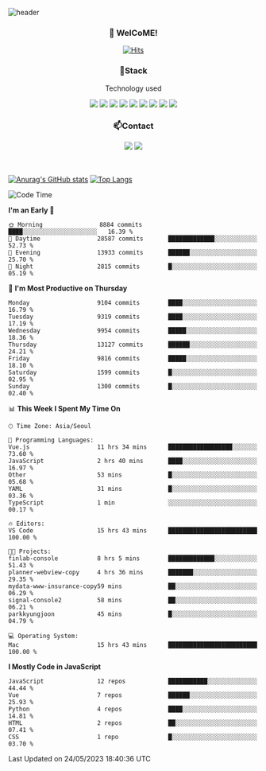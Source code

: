 ![header](https://capsule-render.vercel.app/api?type=waving&color=gradient&height=200&text=Kyungjoon&fontAlign=70&fontAlignY=40&animation=twinkling)

<h3 align="center">👋 WelCoME!</h3>

<div align=center>
  
[![Hits](https://hits.seeyoufarm.com/api/count/incr/badge.svg?url=https%3A%2F%2Fgithub.com%2Fuvula6921&count_bg=%2322BAC9&title_bg=%23827F7F&icon=iconify.svg&icon_color=%2325A27F&title=visits&edge_flat=false)](https://hits.seeyoufarm.com)
  
</div>
<h3 align="center">📌Stack</h3>
<p align="center">Technology used</p>
<div align="center"><img src="https://img.shields.io/badge/HTML5-E34F26?style=flat-square&logo=HTML5&logoColor=white"></img> <img src="https://img.shields.io/badge/CSS3-0A84FF?style=flat-square&logo=CSS3&logoColor=white"></img> <img src="https://img.shields.io/badge/JavaScript-FFCD11?style=flat-square&logo=JavaScript&logoColor=white"></img> <img src="https://img.shields.io/badge/React-00BCF6?style=flat-square&logo=React&logoColor=white"></img> <img src="https://img.shields.io/badge/jQuery-3655FF?style=flat-square&logo=jQuery&logoColor=white"></img> <img src="https://img.shields.io/badge/Ruby-E0115F?style=flat-square&logo=Ruby&logoColor=white"></img> <img src="https://img.shields.io/badge/Python-4B8BBE?style=flat-square&logo=Python&logoColor=white"></img> <img src="https://img.shields.io/badge/Vue-4FC08D?style=flat-square&logo=Vue.js&logoColor=white"></img> <img src="https://img.shields.io/badge/Nuxt-00DC82?style=flat-square&logo=Nuxt.js&logoColor=white"></img></div>

<h3 align="center">📫Contact</h3>
<div align="center"><a href="https://velog.io/@uvula6921/"><img src="https://img.shields.io/badge/Blog-20c997?style=flat-square&logo=V&logoColor=white"/></a> <a href="pkj6921@gmail.com"><img src="https://img.shields.io/badge/Gmail-EA4335?style=flat-square&logo=Gmail&logoColor=white"/></a></div>
<br>
<br>

[![Anurag's GitHub stats](https://github-readme-stats.vercel.app/api?username=uvula6921&hide=stars,issues&show_icons=true&count_private=true&theme=tokyonight)](https://github.com/anuraghazra/github-readme-stats)
[![Top Langs](https://github-readme-stats.vercel.app/api/top-langs/?username=uvula6921&hide=css,jupyter%20notebook,html&exclude_repo=uvula6921,uvula6921.github.io&layout=compact&langs_count=8)](https://github.com/anuraghazra/github-readme-stats)

<!--START_SECTION:waka-->
![Code Time](http://img.shields.io/badge/Code%20Time-1%2C603%20hrs%2036%20mins-blue)

**I'm an Early 🐤** 

```text
🌞 Morning                8884 commits        ████░░░░░░░░░░░░░░░░░░░░░   16.39 % 
🌆 Daytime                28587 commits       █████████████░░░░░░░░░░░░   52.73 % 
🌃 Evening                13933 commits       ██████░░░░░░░░░░░░░░░░░░░   25.70 % 
🌙 Night                  2815 commits        █░░░░░░░░░░░░░░░░░░░░░░░░   05.19 % 
```
📅 **I'm Most Productive on Thursday** 

```text
Monday                   9104 commits        ████░░░░░░░░░░░░░░░░░░░░░   16.79 % 
Tuesday                  9319 commits        ████░░░░░░░░░░░░░░░░░░░░░   17.19 % 
Wednesday                9954 commits        █████░░░░░░░░░░░░░░░░░░░░   18.36 % 
Thursday                 13127 commits       ██████░░░░░░░░░░░░░░░░░░░   24.21 % 
Friday                   9816 commits        █████░░░░░░░░░░░░░░░░░░░░   18.10 % 
Saturday                 1599 commits        █░░░░░░░░░░░░░░░░░░░░░░░░   02.95 % 
Sunday                   1300 commits        █░░░░░░░░░░░░░░░░░░░░░░░░   02.40 % 
```


📊 **This Week I Spent My Time On** 

```text
🕑︎ Time Zone: Asia/Seoul

💬 Programming Languages: 
Vue.js                   11 hrs 34 mins      ██████████████████░░░░░░░   73.60 % 
JavaScript               2 hrs 40 mins       ████░░░░░░░░░░░░░░░░░░░░░   16.97 % 
Other                    53 mins             █░░░░░░░░░░░░░░░░░░░░░░░░   05.68 % 
YAML                     31 mins             █░░░░░░░░░░░░░░░░░░░░░░░░   03.36 % 
TypeScript               1 min               ░░░░░░░░░░░░░░░░░░░░░░░░░   00.17 % 

🔥 Editors: 
VS Code                  15 hrs 43 mins      █████████████████████████   100.00 % 

🐱‍💻 Projects: 
finlab-console           8 hrs 5 mins        █████████████░░░░░░░░░░░░   51.43 % 
planner-webview-copy     4 hrs 36 mins       ███████░░░░░░░░░░░░░░░░░░   29.35 % 
mydata-www-insurance-copy59 mins             ██░░░░░░░░░░░░░░░░░░░░░░░   06.29 % 
signal-console2          58 mins             ██░░░░░░░░░░░░░░░░░░░░░░░   06.21 % 
parkkyungjoon            45 mins             █░░░░░░░░░░░░░░░░░░░░░░░░   04.79 % 

💻 Operating System: 
Mac                      15 hrs 43 mins      █████████████████████████   100.00 % 
```

**I Mostly Code in JavaScript** 

```text
JavaScript               12 repos            ███████████░░░░░░░░░░░░░░   44.44 % 
Vue                      7 repos             ██████░░░░░░░░░░░░░░░░░░░   25.93 % 
Python                   4 repos             ████░░░░░░░░░░░░░░░░░░░░░   14.81 % 
HTML                     2 repos             ██░░░░░░░░░░░░░░░░░░░░░░░   07.41 % 
CSS                      1 repo              █░░░░░░░░░░░░░░░░░░░░░░░░   03.70 % 
```




 Last Updated on 24/05/2023 18:40:36 UTC
<!--END_SECTION:waka-->
